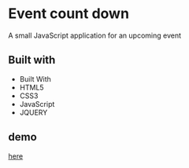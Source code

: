 # Event count down

A small JavaScript application for an upcoming event

## Built with
- Built With
- HTML5
- CSS3
- JavaScript
- JQUERY

## demo
[here](https://miraa8.github.io/Event_CountDown/)
